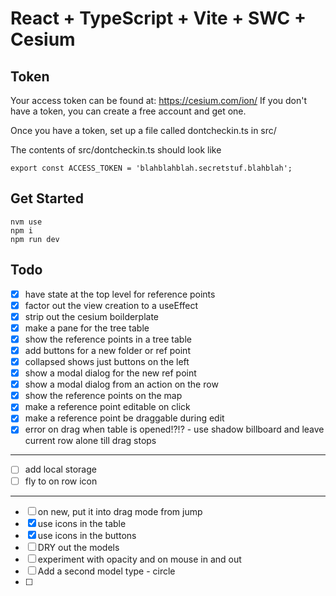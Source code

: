 # React + TypeScript + Vite + SWC + Cesium

## Token
Your access token can be found at: https://cesium.com/ion/
If you don't have a token, you can create a free account and get one.

Once you have a token, set up a file called dontcheckin.ts in src/

The contents of src/dontcheckin.ts should look like
```aiignore
export const ACCESS_TOKEN = 'blahblahblah.secretstuf.blahblah';
```

## Get Started
```aiignore
nvm use    
npm i
npm run dev    
```


## Todo
- [x] have state at the top level for reference points
- [x] factor out the view creation to a useEffect
- [x] strip out the cesium boilderplate
- [x] make a pane for the tree table
- [x] show the reference points in a tree table
- [x] add buttons for a new folder or ref point
- [x] collapsed shows just buttons on the left
- [x] show a modal dialog for the new ref point
- [x] show a modal dialog from an action on the row
- [x] show the reference points on the map 
- [x] make a reference point editable on click
- [x] make a reference point be draggable during edit
- [x] error on drag when table is opened!?!? - use shadow billboard and leave current row alone till drag stops
------------------------------
- [ ] add local storage
- [ ] fly to on row icon
------------------------------
- [ ] on new, put it into drag mode from jump
- [x] use icons in the table
- [x] use icons in the buttons
- [ ] DRY out the models
- [ ] experiment with opacity and on mouse in and out
- [ ] Add a second model type - circle
- [ ] 
